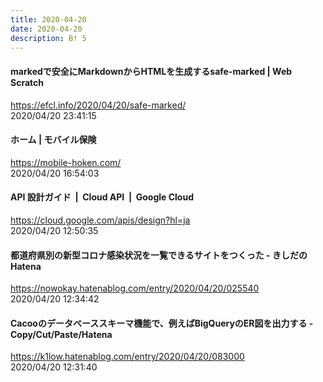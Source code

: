 ```yaml
---
title: 2020-04-20
date: 2020-04-20
description: B! 5
---
```


#### markedで安全にMarkdownからHTMLを生成するsafe-marked | Web Scratch
https://efcl.info/2020/04/20/safe-marked/<br>
2020/04/20 23:41:15<br>


#### ホーム | モバイル保険
https://mobile-hoken.com/<br>
2020/04/20 16:54:03<br>


#### API 設計ガイド  |  Cloud API  |  Google Cloud
https://cloud.google.com/apis/design?hl=ja<br>
2020/04/20 12:50:35<br>


#### 都道府県別の新型コロナ感染状況を一覧できるサイトをつくった - きしだのHatena
https://nowokay.hatenablog.com/entry/2020/04/20/025540<br>
2020/04/20 12:34:42<br>


#### Cacooのデータベーススキーマ機能で、例えばBigQueryのER図を出力する - Copy/Cut/Paste/Hatena
https://k1low.hatenablog.com/entry/2020/04/20/083000<br>
2020/04/20 12:31:40<br>


